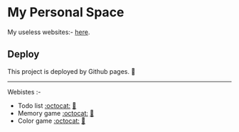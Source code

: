 
# My Personal Space

My useless websites:- [here](https://minaibrahimsaid.github.io/).



## Deploy

This project is deployed by Github pages. :smiling_face_with_three_hearts:	


---
Webistes :-

- Todo list  [:octocat:](https://github.com/minaibrahimsaid/crazy-to-do-list) [:link:](https://minaibrahimsaid.github.io/crazy-to-do-list/)
- Memory game [:octocat:](https://github.com/minaibrahimsaid/memory-game) [:link:](https://memory-game-eight-omega.vercel.app/)
- Color game [:octocat:](https://github.com/minaibrahimsaid/color) [:link:](https://color-rcds1col5-intminamakar-gmailcom.vercel.app/)
